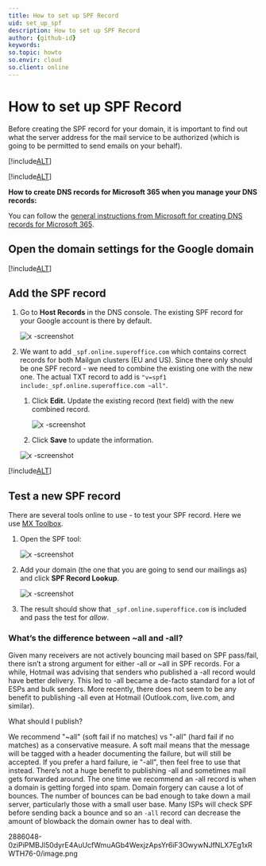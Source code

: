 ```yaml
---
title: How to set up SPF Record
uid: set_up_spf
description: How to set up SPF Record
author: {github-id}
keywords:
so.topic: howto
so.envir: cloud
so.client: online
---
```


# How to set up SPF Record

Before creating the SPF record for your domain, it is important to find out what the server address for the mail service to be authorized (which is going to be permitted to send emails on your behalf).

[!include[ALT](../includes/envir-google.md)]

[!include[ALT](../includes/hosted-by-enom.md)]

**How to create DNS records for Microsoft 365 when you manage your DNS records:**

You can follow the [general instructions from Microsoft for creating DNS records for Microsoft 365][2].

## Open the domain settings for the Google domain

[!include[ALT](../includes/open-google-domain-settings.md)]

## Add the SPF record

1. Go to **Host Records** in the DNS console. The existing SPF record for your Google account is there by default.

    ![x -screenshot][img1]

2. We want to add `_spf.online.superoffice.com` which contains correct records for both Mailgun clusters (EU and US). Since there only should be one SPF record - we need to combine the existing one with the new one. The actual TXT record to add is `"v=spf1 include:_spf.online.superoffice.com ~all"`.

    1. Click **Edit.** Update the existing record (text field) with the new combined record.

         ![x -screenshot][img2]

    2. Click **Save** to update the information.

    ![x -screenshot][img3]

[!include[ALT](../includes/note-dns-propagation-time.md)]

## Test a new SPF record

There are several tools online to use - to test your SPF record. Here we use [MX Toolbox][1].

1. Open the SPF tool:

    ![x -screenshot][img4]

2. Add your domain (the one that you are going to send our mailings as) and click **SPF Record Lookup**.

    ![x -screenshot][img5]

3. The result should show that `_spf.online.superoffice.com` is included and pass the test for *allow*.

### What’s the difference between ~all and -all?

Given many receivers are not actively bouncing mail based on SPF pass/fail, there isn’t a strong argument for either -all or ~all in SPF records. For a while, Hotmail was advising that senders who published a -all record would have better delivery. This led to -all became a de-facto standard for a lot of ESPs and bulk senders. More recently, there does not seem to be any benefit to publishing -all even at Hotmail (Outlook.com, live.com, and similar).

What should I publish?

We recommend "~all" (soft fail if no matches) vs "-all" (hard fail if no matches) as a conservative measure. A soft mail means that the message will be tagged with a header documenting the failure, but will still be accepted. If you prefer a hard failure, ie "-all", then feel free to use that instead. There’s not a huge benefit to publishing -all and sometimes mail gets forwarded around. The one time we recommend an -all record is when a domain is getting forged into spam. Domain forgery can cause a lot of bounces. The number of bounces can be bad enough to take down a mail server, particularly those with a small user base. Many ISPs will check SPF before sending back a bounce and so an `-all` record can decrease the amount of blowback the domain owner has to deal with.

<!-- Referenced links -->
[1]: https://mxtoolbox.com/
[2]: https://support.office.com/en-us/article/general-instructions-for-creating-dns-records-for-office-365-e21a9a4a-7b14-42cb-b39b-03aee92da95f
2886048-0ziPiPMBJl50dyrE4AuUcfWmuAGb4WexjzApsYr6iF3OwywNJfNLX7Eg1xRWTH76-0/image.png

<!-- Referenced images -->
[img1]: media/image.png
[img2]: media/2a906f41-12d9-450b-b38f-9c6b62ed18ec.png
[img3]: media/8e28749e-be90-498f-ad22-584bff9d37b5.png
[img4]: media/image.png
[img5]: media/image7mle8.png
